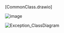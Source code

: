 [CommonClass.drawio]

![image](https://user-images.githubusercontent.com/94595637/166889921-304f210d-116a-4184-97ea-38bfc88fd747.png)

![Exception_ClassDiagram](https://user-images.githubusercontent.com/94595637/166890043-9f24934e-0547-4691-9e50-df10a13966b6.png)
